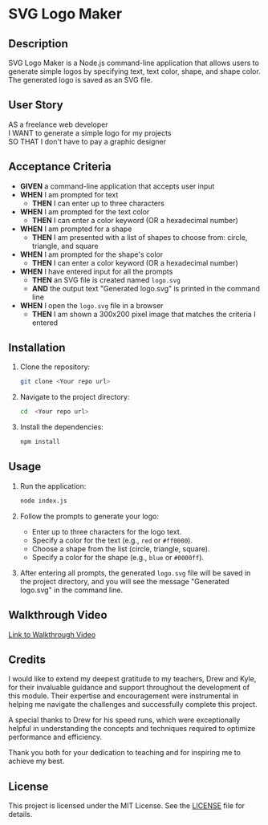 # SVG Logo Maker

## Description
SVG Logo Maker is a Node.js command-line application that allows users to generate simple logos by specifying text, text color, shape, and shape color. The generated logo is saved as an SVG file.

## User Story
AS a freelance web developer  
I WANT to generate a simple logo for my projects  
SO THAT I don't have to pay a graphic designer

## Acceptance Criteria
- **GIVEN** a command-line application that accepts user input
- **WHEN** I am prompted for text
  - **THEN** I can enter up to three characters
- **WHEN** I am prompted for the text color
  - **THEN** I can enter a color keyword (OR a hexadecimal number)
- **WHEN** I am prompted for a shape
  - **THEN** I am presented with a list of shapes to choose from: circle, triangle, and square
- **WHEN** I am prompted for the shape's color
  - **THEN** I can enter a color keyword (OR a hexadecimal number)
- **WHEN** I have entered input for all the prompts
  - **THEN** an SVG file is created named `logo.svg`
  - **AND** the output text "Generated logo.svg" is printed in the command line
- **WHEN** I open the `logo.svg` file in a browser
  - **THEN** I am shown a 300x200 pixel image that matches the criteria I entered

## Installation
1. Clone the repository:
    ```sh
    git clone <Your repo url>
    ```
2. Navigate to the project directory:
    ```sh
    cd  <Your repo url>
    ```
3. Install the dependencies:
    ```sh
    npm install
    ```

## Usage
1. Run the application:
    ```sh
    node index.js
    ```
2. Follow the prompts to generate your logo:
    - Enter up to three characters for the logo text.
    - Specify a color for the text (e.g., `red` or `#ff0000`).
    - Choose a shape from the list (circle, triangle, square).
    - Specify a color for the shape (e.g., `blue` or `#0000ff`).

3. After entering all prompts, the generated `logo.svg` file will be saved in the project directory, and you will see the message "Generated logo.svg" in the command line.

## Walkthrough Video
[Link to Walkthrough Video](https://drive.google.com/file/d/1DmRB8j-jsxygj3Z1AOaiC1ONume5bDz7/view)

## Credits

I would like to extend my deepest gratitude to my teachers, Drew and Kyle, for their invaluable guidance and support throughout the development of this module. Their expertise and encouragement were instrumental in helping me navigate the challenges and successfully complete this project.

A special thanks to Drew for his speed runs, which were exceptionally helpful in understanding the concepts and techniques required to optimize performance and efficiency.

Thank you both for your dedication to teaching and for inspiring me to achieve my best.


## License
This project is licensed under the MIT License. See the [LICENSE](./LICENSE) file for details.
